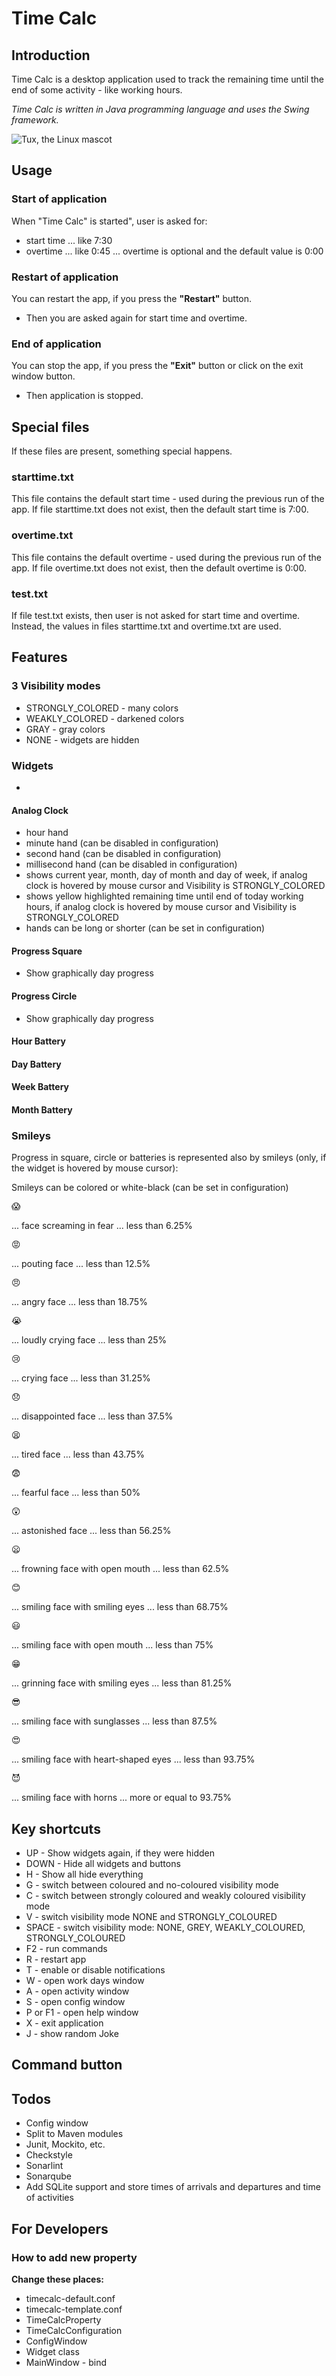 # Time Calc

## Introduction

Time Calc is a desktop application used to track the remaining time until the end of some activity - like working hours.

_Time Calc is written in Java programming language and uses the Swing framework._

![Tux, the Linux mascot](images/screenshot.png)
## Usage

### Start of application

When "Time Calc" is started", user is asked for:
- start time ... like 7:30
- overtime ... like 0:45 ... overtime is optional and the default value is 0:00

### Restart of application

You can restart the app, if you press the **"Restart"** button.
- Then you are asked again for start time and overtime.

### End of application

You can stop the app, if you press the **"Exit"** button or click on the exit window button.
- Then application is stopped.


## Special files

If these files are present, something special happens.

### starttime.txt

This file contains the default start time - used during the previous run of the app.
If file starttime.txt does not exist, then the default start time is 7:00.

### overtime.txt

This file contains the default overtime - used during the previous run of the app.
If file overtime.txt does not exist, then the default overtime is 0:00.

### test.txt
If file test.txt exists, then user is not asked for start time and overtime. Instead, the values in files starttime.txt and overtime.txt are used.

## Features

### 3 Visibility modes

* STRONGLY_COLORED - many colors
* WEAKLY_COLORED - darkened colors
* GRAY - gray colors
* NONE - widgets are hidden

### Widgets

*
#### Analog Clock

* hour hand
* minute hand (can be disabled in configuration)
* second hand (can be disabled in configuration)
* millisecond hand  (can be disabled in configuration)
* shows current year, month, day of month and day of week, if analog clock is hovered by mouse cursor and Visibility is STRONGLY_COLORED
* shows yellow highlighted remaining time until end of today working hours, if analog clock is hovered by mouse cursor and Visibility is STRONGLY_COLORED
* hands can be long or shorter (can be set in configuration)

#### Progress Square
* Show graphically day progress

#### Progress Circle

* Show graphically day progress

#### Hour Battery

#### Day Battery

#### Week Battery

#### Month Battery

### Smileys

Progress in square, circle or batteries is represented also by smileys (only, if the widget is hovered by mouse cursor):

Smileys can be colored or white-black (can be set in configuration)

<pre>&#x1f631;</pre> ... face screaming in fear ... less than 6.25%

<pre>&#x1f621;</pre> ... pouting face ... less than 12.5%

<pre>&#x1f620;</pre> ... angry face ... less than 18.75%

<pre>&#x1f62d;</pre> ... loudly crying face ... less than 25%

<pre>&#x1f622;</pre> ... crying face ... less than 31.25%

<pre>&#x1f61e;</pre> ... disappointed face ... less than 37.5%

<pre>&#x1f62b;</pre> ... tired face ... less than 43.75%

<pre>&#x1f628;</pre> ... fearful face ... less than 50%

<pre>&#x1f632;</pre> ... astonished face ... less than 56.25%

<pre>&#x1f626;</pre> ... frowning face with open mouth ... less than 62.5%

<pre>&#x1f60a;</pre> ... smiling face with smiling eyes ... less than 68.75%

<pre>&#x1f603;</pre> ... smiling face with open mouth ... less than 75%

<pre>&#x1f601;</pre> ... grinning face with smiling eyes ... less than 81.25%

<pre>&#x1f60e;</pre> ... smiling face with sunglasses ... less than 87.5%

<pre>&#x1f60d;</pre> ... smiling face with heart-shaped eyes ... less than 93.75%

<pre>&#x1f608;</pre> ... smiling face with horns ... more or equal to 93.75%

## Key shortcuts

* UP - Show widgets again, if they were hidden
* DOWN - Hide all widgets and buttons
* H - Show all hide everything
* G - switch between coloured and no-coloured visibility mode
* C - switch between strongly coloured and weakly coloured visibility mode
* V - switch visibility mode NONE and STRONGLY_COLOURED
* SPACE - switch visibility mode: NONE, GREY, WEAKLY_COLOURED, STRONGLY_COLOURED
* F2 - run commands
* R - restart app
* T - enable or disable notifications
* W - open work days window
* A - open activity window
* S - open config window
* P or F1 - open help window
* X - exit application
* J - show random Joke

## Command button

## Todos

* Config window
* Split to Maven modules
* Junit, Mockito, etc.
* Checkstyle
* Sonarlint
* Sonarqube
* Add SQLite support and store times of arrivals and departures and time of activities

## For Developers

### How to add new property

**Change these places:**

* timecalc-default.conf
* timecalc-template.conf
* TimeCalcProperty
* TimeCalcConfiguration
* ConfigWindow
* Widget class
* MainWindow - bind

